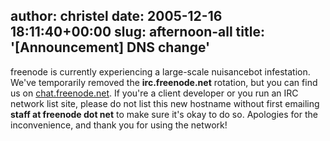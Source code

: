 author: christel
date: 2005-12-16 18:11:40+00:00
slug: afternoon-all
title: '[Announcement] DNS change'
---
freenode is currently experiencing a   large-scale nuisancebot infestation. We've temporarily removed the   **irc.freenode.net** rotation, but you can find us on      [chat.freenode.net](irc://chat.freenode.net/).      If you're a client developer or you run an IRC   network list site, please do not list this new hostname without first   emailing **staff at freenode dot net** to make sure it's okay to do so.    Apologies for the inconvenience, and thank you for using the network!
